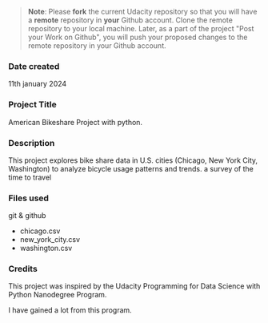 >**Note**: Please **fork** the current Udacity repository so that you will have a **remote** repository in **your** Github account. Clone the remote repository to your local machine. Later, as a part of the project "Post your Work on Github", you will push your proposed changes to the remote repository in your Github account.

### Date created
11th january 2024

### Project Title
American Bikeshare Project with python.
### Description
This project explores bike share data in U.S. cities (Chicago, New York City, Washington) to analyze bicycle usage patterns and trends. 
a survey of the time to travel
### Files used
git & github
- chicago.csv
- new_york_city.csv
- washington.csv


### Credits
This project was inspired by the Udacity Programming for Data Science with Python Nanodegree Program.

I have gained a lot from this program.
